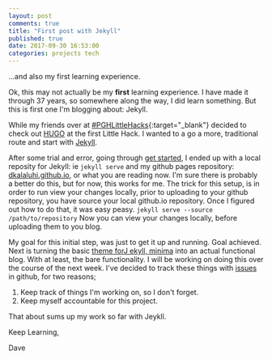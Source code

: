 ```yaml
---
layout: post
comments: true
title: "First post with Jekyll"
published: true
date: 2017-09-30 16:53:00
categories: projects tech
---
```


...and also my first learning experience.

Ok, this may not actually be my **first** learning experience. I have made it through 37 years, so somewhere along the way, I did learn something. But this is first one I'm blogging about: Jekyll.

While my friends over at [#PGHLittleHacks](https://twitter.com/hashtag/PGHlittlehack?src=hash){:target="_blank"} decided to check out [HUGO](https://gohugo.io) at the first Little Hack. I wanted to a go a more, traditional route and start with [Jekyll](https://jekyllrb.org).

After some trial and error, going through [get started](https://help.github.com/articles/setting-up-your-github-pages-site-locally-with-jekyll/), I ended up with a local reposity for Jekyll: ie `jekyll serve` and my github pages repository: [dkalaluhi.github.io](https://dkalaluhi.github.io), or what you are reading now. I'm sure there is probably a better do this, but for now, this works for me. The trick for this setup, is in order to run view your changes locally, prior to uploading to your github repository, you have source your local github.io repository. Once I figured out how to do that, it was easy peasy. `jekyll serve --source /path/to/repository` Now you can view your changes locally, before uploading them to you blog.

My goal for this initial step, was just to get it up and running. Goal achieved. Next is turning the basic [theme forJ ekyll, minima](https://github.com/jekyll/minima) into an actual functional blog. With at least, the bare functionality. I will be working on doing this over the course of the next week. I've decided to track these things with [issues](https://github.com/dkalaluhi/dkalaluhi.github.io/issues) in github, for two reasons; 
1. Keep track of things I'm working on, so I don't forget.
2. Keep myself accountable for this project.

That about sums up my work so far with Jeykll.

Keep Learning,

Dave